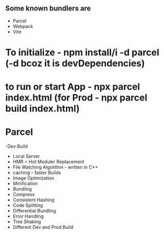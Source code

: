 ## Some known bundlers are

- Parcel
- Webpack
- Vite

# To initialize - npm install/i -d parcel (-d bcoz it is devDependencies)

# to run or start App - npx parcel index.html  (for Prod - npx parcel build index.html)
# Parcel

-Dev Build

- Local Server
- HMR = Hot Moduler Replacement
- File Watching Algotithm - written in C++
- caching - faster Builds
- Image Optimization
- Minification
- Bundling
- Compress
- Consistent Hashing
- Code Splitting
- Differential Bundling
- Error Handling
- Tree Shaking
- Different Dev and Prod Build
